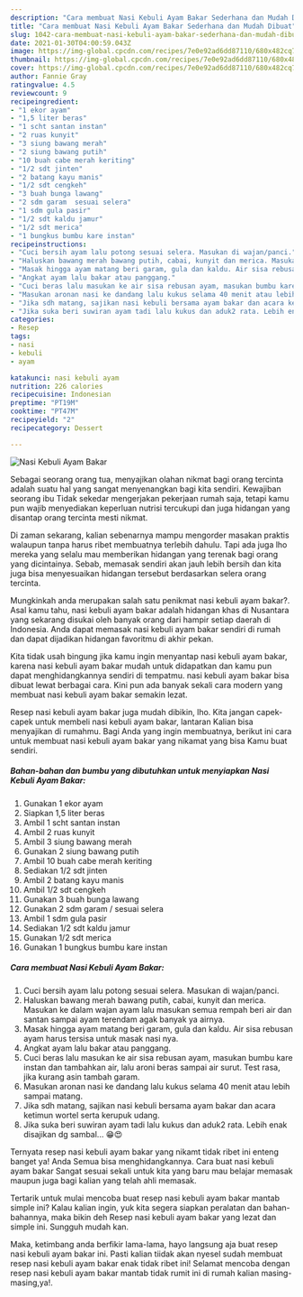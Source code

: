 ```yaml
---
description: "Cara membuat Nasi Kebuli Ayam Bakar Sederhana dan Mudah Dibuat"
title: "Cara membuat Nasi Kebuli Ayam Bakar Sederhana dan Mudah Dibuat"
slug: 1042-cara-membuat-nasi-kebuli-ayam-bakar-sederhana-dan-mudah-dibuat
date: 2021-01-30T04:00:59.043Z
image: https://img-global.cpcdn.com/recipes/7e0e92ad6dd87110/680x482cq70/nasi-kebuli-ayam-bakar-foto-resep-utama.jpg
thumbnail: https://img-global.cpcdn.com/recipes/7e0e92ad6dd87110/680x482cq70/nasi-kebuli-ayam-bakar-foto-resep-utama.jpg
cover: https://img-global.cpcdn.com/recipes/7e0e92ad6dd87110/680x482cq70/nasi-kebuli-ayam-bakar-foto-resep-utama.jpg
author: Fannie Gray
ratingvalue: 4.5
reviewcount: 9
recipeingredient:
- "1 ekor ayam"
- "1,5 liter beras"
- "1 scht santan instan"
- "2 ruas kunyit"
- "3 siung bawang merah"
- "2 siung bawang putih"
- "10 buah cabe merah keriting"
- "1/2 sdt jinten"
- "2 batang kayu manis"
- "1/2 sdt cengkeh"
- "3 buah bunga lawang"
- "2 sdm garam  sesuai selera"
- "1 sdm gula pasir"
- "1/2 sdt kaldu jamur"
- "1/2 sdt merica"
- "1 bungkus bumbu kare instan"
recipeinstructions:
- "Cuci bersih ayam lalu potong sesuai selera. Masukan di wajan/panci."
- "Haluskan bawang merah bawang putih, cabai, kunyit dan merica. Masukan ke dalam wajan ayam lalu masukan semua rempah beri air dan santan sampai ayam terendam agak banyak ya airnya."
- "Masak hingga ayam matang beri garam, gula dan kaldu. Air sisa rebusan ayam harus tersisa untuk masak nasi nya."
- "Angkat ayam lalu bakar atau panggang."
- "Cuci beras lalu masukan ke air sisa rebusan ayam, masukan bumbu kare instan dan tambahkan air, lalu aroni beras sampai air surut. Test rasa, jika kurang asin tambah garam."
- "Masukan aronan nasi ke dandang lalu kukus selama 40 menit atau lebih sampai matang."
- "Jika sdh matang, sajikan nasi kebuli bersama ayam bakar dan acara ketimun wortel serta kerupuk udang."
- "Jika suka beri suwiran ayam tadi lalu kukus dan aduk2 rata. Lebih enak disajikan dg sambal... 😁😍"
categories:
- Resep
tags:
- nasi
- kebuli
- ayam

katakunci: nasi kebuli ayam 
nutrition: 226 calories
recipecuisine: Indonesian
preptime: "PT19M"
cooktime: "PT47M"
recipeyield: "2"
recipecategory: Dessert

---
```



![Nasi Kebuli Ayam Bakar](https://img-global.cpcdn.com/recipes/7e0e92ad6dd87110/680x482cq70/nasi-kebuli-ayam-bakar-foto-resep-utama.jpg)

Sebagai seorang orang tua, menyajikan olahan nikmat bagi orang tercinta adalah suatu hal yang sangat menyenangkan bagi kita sendiri. Kewajiban seorang ibu Tidak sekedar mengerjakan pekerjaan rumah saja, tetapi kamu pun wajib menyediakan keperluan nutrisi tercukupi dan juga hidangan yang disantap orang tercinta mesti nikmat.

Di zaman  sekarang, kalian sebenarnya mampu mengorder masakan praktis walaupun tanpa harus ribet membuatnya terlebih dahulu. Tapi ada juga lho mereka yang selalu mau memberikan hidangan yang terenak bagi orang yang dicintainya. Sebab, memasak sendiri akan jauh lebih bersih dan kita juga bisa menyesuaikan hidangan tersebut berdasarkan selera orang tercinta. 



Mungkinkah anda merupakan salah satu penikmat nasi kebuli ayam bakar?. Asal kamu tahu, nasi kebuli ayam bakar adalah hidangan khas di Nusantara yang sekarang disukai oleh banyak orang dari hampir setiap daerah di Indonesia. Anda dapat memasak nasi kebuli ayam bakar sendiri di rumah dan dapat dijadikan hidangan favoritmu di akhir pekan.

Kita tidak usah bingung jika kamu ingin menyantap nasi kebuli ayam bakar, karena nasi kebuli ayam bakar mudah untuk didapatkan dan kamu pun dapat menghidangkannya sendiri di tempatmu. nasi kebuli ayam bakar bisa dibuat lewat berbagai cara. Kini pun ada banyak sekali cara modern yang membuat nasi kebuli ayam bakar semakin lezat.

Resep nasi kebuli ayam bakar juga mudah dibikin, lho. Kita jangan capek-capek untuk membeli nasi kebuli ayam bakar, lantaran Kalian bisa menyajikan di rumahmu. Bagi Anda yang ingin membuatnya, berikut ini cara untuk membuat nasi kebuli ayam bakar yang nikamat yang bisa Kamu buat sendiri.

<!--inarticleads1-->

##### Bahan-bahan dan bumbu yang dibutuhkan untuk menyiapkan Nasi Kebuli Ayam Bakar:

1. Gunakan 1 ekor ayam
1. Siapkan 1,5 liter beras
1. Ambil 1 scht santan instan
1. Ambil 2 ruas kunyit
1. Ambil 3 siung bawang merah
1. Gunakan 2 siung bawang putih
1. Ambil 10 buah cabe merah keriting
1. Sediakan 1/2 sdt jinten
1. Ambil 2 batang kayu manis
1. Ambil 1/2 sdt cengkeh
1. Gunakan 3 buah bunga lawang
1. Gunakan 2 sdm garam / sesuai selera
1. Ambil 1 sdm gula pasir
1. Sediakan 1/2 sdt kaldu jamur
1. Gunakan 1/2 sdt merica
1. Gunakan 1 bungkus bumbu kare instan




<!--inarticleads2-->

##### Cara membuat Nasi Kebuli Ayam Bakar:

1. Cuci bersih ayam lalu potong sesuai selera. Masukan di wajan/panci.
1. Haluskan bawang merah bawang putih, cabai, kunyit dan merica. Masukan ke dalam wajan ayam lalu masukan semua rempah beri air dan santan sampai ayam terendam agak banyak ya airnya.
1. Masak hingga ayam matang beri garam, gula dan kaldu. Air sisa rebusan ayam harus tersisa untuk masak nasi nya.
1. Angkat ayam lalu bakar atau panggang.
1. Cuci beras lalu masukan ke air sisa rebusan ayam, masukan bumbu kare instan dan tambahkan air, lalu aroni beras sampai air surut. Test rasa, jika kurang asin tambah garam.
1. Masukan aronan nasi ke dandang lalu kukus selama 40 menit atau lebih sampai matang.
1. Jika sdh matang, sajikan nasi kebuli bersama ayam bakar dan acara ketimun wortel serta kerupuk udang.
1. Jika suka beri suwiran ayam tadi lalu kukus dan aduk2 rata. Lebih enak disajikan dg sambal... 😁😍




Ternyata resep nasi kebuli ayam bakar yang nikamt tidak ribet ini enteng banget ya! Anda Semua bisa menghidangkannya. Cara buat nasi kebuli ayam bakar Sangat sesuai sekali untuk kita yang baru mau belajar memasak maupun juga bagi kalian yang telah ahli memasak.

Tertarik untuk mulai mencoba buat resep nasi kebuli ayam bakar mantab simple ini? Kalau kalian ingin, yuk kita segera siapkan peralatan dan bahan-bahannya, maka bikin deh Resep nasi kebuli ayam bakar yang lezat dan simple ini. Sungguh mudah kan. 

Maka, ketimbang anda berfikir lama-lama, hayo langsung aja buat resep nasi kebuli ayam bakar ini. Pasti kalian tiidak akan nyesel sudah membuat resep nasi kebuli ayam bakar enak tidak ribet ini! Selamat mencoba dengan resep nasi kebuli ayam bakar mantab tidak rumit ini di rumah kalian masing-masing,ya!.

